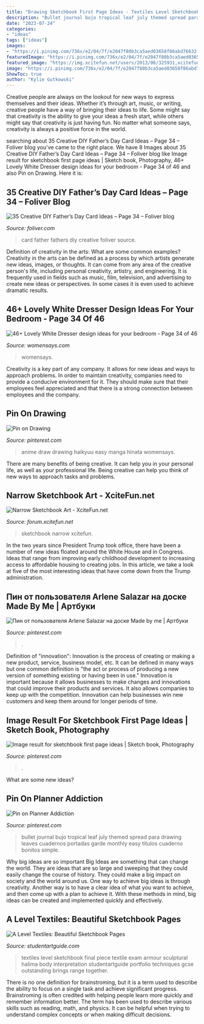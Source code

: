 ```yaml
---
title: "Drawing Sketchbook First Page Ideas - Textiles Level Sketchbook Final Piece Textile Exam Armour Sculptural Halima Body Interpretation Studentartguide Portfolio Techniques Gcse Outstanding Brings Range Together"
description: "Bullet journal bujo tropical leaf july themed spread para drawing leaves cuadernos portadas garde monthly easy titulos cuaderno bonitos simple"
date: "2023-07-24"
categories:
- "ideas"
tags: ["ideas"]
images:
- "https://i.pinimg.com/736x/e2/04/7f/e2047f80b3ca5aed03658f86abd76632.jpg"
featuredImage: "https://i.pinimg.com/736x/e2/04/7f/e2047f80b3ca5aed03658f86abd76632.jpg"
featured_image: "https://img.xcitefun.net/users/2013/06/325931,xcitefun-narrow-sketchbook-art-3.jpg"
image: "https://i.pinimg.com/736x/e2/04/7f/e2047f80b3ca5aed03658f86abd76632.jpg"
ShowToc: true
author: "Kylie Gutkowski"
---
```



Creative people are always on the lookout for new ways to express themselves and their ideas. Whether it’s through art, music, or writing, creative people have a way of bringing their ideas to life. Some might say that creativity is the ability to give your ideas a fresh start, while others might say that creativity is just having fun. No matter what someone says, creativity is always a positive force in the world.

	

		
searching about 35 Creative DIY Father’s Day Card Ideas – Page 34 – Foliver blog you've came to the right place. We have 8 Images about 35 Creative DIY Father’s Day Card Ideas – Page 34 – Foliver blog like Image result for sketchbook first page ideas | Sketch book, Photography, 46+ Lovely White Dresser design ideas for your bedroom - Page 34 of 46 and also Pin on Drawing. Here it is:
		
    
## 35 Creative DIY Father’s Day Card Ideas – Page 34 – Foliver Blog

<img loading=lazy src="http://www.foliver.com/wp-content/uploads/2019/06/34-Fathers-Day-card.jpg" onerror="this.onerror=null;this.src='https://tse3.mm.bing.net/th?id=OIP.kegBMgvk3VOJgpOLbhhj8gHaKo&amp;pid=15.1';" alt="35 Creative DIY Father’s Day Card Ideas – Page 34 – Foliver blog">

_Source: foliver.com_

>card father fathers diy creative foliver source. 

	

Definition of creativity in the arts: What are some common examples?
Creativity in the arts can be defined as a process by which artists generate new ideas, images, or thoughts. It can come from any area of the creative person's life, including personal creativity, artistry, and engineering. It is frequently used in fields such as music, film, television, and advertising to create new ideas or perspectives. In some cases it is even used to achieve dramatic results.

    
## 46+ Lovely White Dresser Design Ideas For Your Bedroom - Page 34 Of 46

<img loading=lazy src="https://www.womensays.com/wp-content/uploads/2020/03/Lovely-White-Dresser-design-ideas-for-your-bedroom-34.jpg" onerror="this.onerror=null;this.src='https://tse3.mm.bing.net/th?id=OIP.nE6QCxnXJPkgOXDy-5YTDwHaLH&amp;pid=15.1';" alt="46+ Lovely White Dresser design ideas for your bedroom - Page 34 of 46">

_Source: womensays.com_

>womensays. 

	

Creativity is a key part of any company. It allows for new ideas and ways to approach problems. In order to maintain creativity, companies need to provide a conducive environment for it. They should make sure that their employees feel appreciated and that there is a strong connection between employees and the company.

    
## Pin On Drawing

<img loading=lazy src="https://i.pinimg.com/736x/11/e0/e1/11e0e17f78c91b29a4c229f7ae7a97c1.jpg" onerror="this.onerror=null;this.src='https://tse1.mm.bing.net/th?id=OIP.Po2ea6RccPE_UtvkQaAqTwHaMV&amp;pid=15.1';" alt="Pin on Drawing">

_Source: pinterest.com_

>anime draw drawing haikyuu easy manga hinata womensays. 

	

There are many benefits of being creative. It can help you in your personal life, as well as your professional life. Being creative can help you think of new ways to approach tasks and problems.

    
## Narrow Sketchbook Art - XciteFun.net

<img loading=lazy src="https://img.xcitefun.net/users/2013/06/325931,xcitefun-narrow-sketchbook-art-3.jpg" onerror="this.onerror=null;this.src='https://tse2.mm.bing.net/th?id=OIP.fkGayAjod5TTQLdf0Iq_QQHaHU&amp;pid=15.1';" alt="Narrow Sketchbook Art - XciteFun.net">

_Source: forum.xcitefun.net_

>sketchbook narrow xcitefun. 

	

In the two years since President Trump took office, there have been a number of new ideas floated around the White House and in Congress. Ideas that range from improving early childhood development to increasing access to affordable housing to creating jobs. In this article, we take a look at five of the most interesting ideas that have come down from the Trump administration.

    
## Пин от пользователя Arlene Salazar на доске Made By Me | Артбуки

<img loading=lazy src="https://i.pinimg.com/736x/e2/04/7f/e2047f80b3ca5aed03658f86abd76632.jpg" onerror="this.onerror=null;this.src='https://tse3.mm.bing.net/th?id=OIP.FoDhrHq4rS01sFW_nH_AJQHaNL&amp;pid=15.1';" alt="Пин от пользователя Arlene Salazar на доске Made by me | Артбуки">

_Source: pinterest.com_

>. 

	

Definition of "innovation":
Innovation is the process of creating or making a new product, service, business model, etc. It can be defined in many ways but one common definition is "the act or process of producing a new version of something existing or having been in use." 
Innovation is important because it allows businesses to make changes and innovations that could improve their products and services. It also allows companies to keep up with the competition. Innovation can help businesses win new customers and keep them around for longer periods of time.

    
## Image Result For Sketchbook First Page Ideas | Sketch Book, Photography

<img loading=lazy src="https://i.pinimg.com/736x/62/f5/40/62f540f637202cc2e96163f40e579ad2--sketchbook-ideas-sketch-book.jpg" onerror="this.onerror=null;this.src='https://tse1.mm.bing.net/th?id=OIP.uqNuSghI60g8XoJWoLWtRAHaE8&amp;pid=15.1';" alt="Image result for sketchbook first page ideas | Sketch book, Photography">

_Source: pinterest.com_

>. 

	

What are some new ideas?
 

    
## Pin On Planner Addiction

<img loading=lazy src="https://i.pinimg.com/736x/70/8d/9c/708d9ce4ca35e52f540a47d4e68d8a3c.jpg" onerror="this.onerror=null;this.src='https://tse4.mm.bing.net/th?id=OIP.6ZJkWiRYiz7a2D6mH3I2NQHaJ3&amp;pid=15.1';" alt="Pin on Planner Addiction">

_Source: pinterest.com_

>bullet journal bujo tropical leaf july themed spread para drawing leaves cuadernos portadas garde monthly easy titulos cuaderno bonitos simple. 

	

Why big ideas are so important
Big Ideas are something that can change the world. They are ideas that are so large and sweeping that they could easily change the course of history. They could make a big impact on society and the world around us. One way to achieve big ideas is through creativity. Another way is to have a clear idea of what you want to achieve, and then come up with a plan to achieve it. With these methods in mind, big ideas can be created and implemented quickly and effectively.

    
## A Level Textiles: Beautiful Sketchbook Pages

<img loading=lazy src="https://www.studentartguide.com/wp-content/uploads/2015/02/a-level-textiles.jpg" onerror="this.onerror=null;this.src='https://tse4.mm.bing.net/th?id=OIP.qog_7u8n35sHgRYqGGy7SwHaKW&amp;pid=15.1';" alt="A Level Textiles: Beautiful Sketchbook Pages">

_Source: studentartguide.com_

>textiles level sketchbook final piece textile exam armour sculptural halima body interpretation studentartguide portfolio techniques gcse outstanding brings range together. 

	

There is no one definition for brainstroming, but it is a term used to describe the ability to focus on a single task and achieve significant progress. Brainstroming is often credited with helping people learn more quickly and remember information better. The term has been used to describe various skills such as reading, math, and physics. It can be helpful when trying to understand complex concepts or when making difficult decisions.

